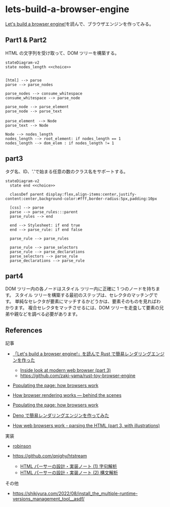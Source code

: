 # lets-build-a-browser-engine

[Let's build a browser engine!](https://limpet.net/mbrubeck/2014/08/08/toy-layout-engine-1.html)を読んで、ブラウザエンジンを作ってみる。

## Part1 & Part2

HTML の文字列を受け取って、DOM ツリーを構築する。

```mermaid
stateDiagram-v2
state nodes_length <<choice>>


[html] --> parse
parse --> parse_nodes

parse_nodes --> consume_whitespace
consume_whitespace --> parse_node

parse_node --> parse_element
parse_node --> parse_text

parse_element　--> Node
parse_text --> Node

Node --> nodes_length
nodes_length --> root_element: if nodes_length == 1
nodes_length --> dom_elem : if nodes_length != 1

```

## part3

タグ名、ID、'.'で始まる任意の数のクラス名をサポートする。

```mermaid
stateDiagram-v2
  state end <<choice>>

  classDef parent display:flex,align-items:center,justify-content:center,background-color:#fff,border-radius:5px,padding:10px

  [css] --> parse
  parse --> parse_rules:::parent
  parse_rules --> end

  end --> Stylesheet: if end true
  end --> parse_rule: if end false

  parse_rule --> parse_rules

  parse_rule --> parse_selectors
  parse_rule --> parse_declarations
  parse_selectors --> parse_rule
  parse_declarations --> parse_rule
```

## part4

DOM ツリー内の各ノードはスタイル ツリー内に正確に 1 つのノードを持ちます。
スタイル ツリーを構築する最初のステップは、セレクタのマッチングです。
単純なセレクタが要素にマッチするかどうかは、要素そのものを見ればわかります。
複合セレクタをマッチさせるには、DOM ツリーを走査して要素の兄弟や親などを調べる必要があります。

## References

記事

- [「Let's build a browser engine!」を読んで Rust で簡易レンダリングエンジンを作った](https://dackdive.hateblo.jp/entry/2021/02/23/113522)

  - [Inside look at modern web browser (part 3)](https://developer.chrome.com/blog/inside-browser-part3/)
  - https://github.com/zaki-yama/rust-toy-browser-engine

- [Populating the page: how browsers work](https://www.linkedin.com/pulse/understanding-browser-rendering-critical-path-divyansh-singh/)

- [How browser rendering works — behind the scenes](https://blog.logrocket.com/how-browser-rendering-works-behind-scenes/)

- [Populating the page: how browsers work](https://developer.mozilla.org/en-US/docs/Web/Performance/How_browsers_work)

- [Deno で簡易レンダリングエンジンを作ってみた](https://zenn.dev/ryo_kawamata/articles/920baf76bfdf2e)

- [How web browsers work - parsing the HTML (part 3, with illustrations)](https://dev.to/arikaturika/how-web-browsers-work-parsing-the-html-part-3-with-illustrations-45fi)

実装

- [robinson](https://github.com/mbrubeck/robinson)

- https://github.com/qnighy/htstream
  - [HTML パーサーの設計・実装ノート (1) 字句解析](https://zenn.dev/qnighy/articles/0c9a49fd00069a)
  - [HTML パーサーの設計・実装ノート (2) 構文解析](https://zenn.dev/qnighy/articles/1a6ec268986cfd)

その他

- https://shikiyura.com/2022/08/install_the_multiple-runtime-versions_management_tool__asdf/
